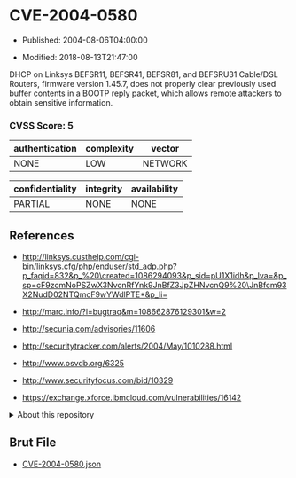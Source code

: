 # CVE-2004-0580

- Published: 2004-08-06T04:00:00

- Modified: 2018-08-13T21:47:00

DHCP on Linksys BEFSR11, BEFSR41, BEFSR81, and BEFSRU31 Cable/DSL Routers, firmware version 1.45.7, does not properly clear previously used buffer contents in a BOOTP reply packet, which allows remote attackers to obtain sensitive information.

### CVSS Score: **5**

| authentication | complexity | vector |
| --- | --- | --- |
| NONE | LOW | NETWORK |

| confidentiality | integrity | availability |
| --- | --- | --- |
| PARTIAL | NONE | NONE |

## References

* http://linksys.custhelp.com/cgi-bin/linksys.cfg/php/enduser/std_adp.php?p_faqid=832&p_%20\created=1086294093&p_sid=pU1X1idh&p_lva=&p_sp=cF9zcmNoPSZwX3NvcnRfYnk9JnBfZ3JpZHNvcnQ9%20\JnBfcm93X2NudD02NTQmcF9wYWdlPTE*&p_li=

* http://marc.info/?l=bugtraq&m=108662876129301&w=2

* http://secunia.com/advisories/11606

* http://securitytracker.com/alerts/2004/May/1010288.html

* http://www.osvdb.org/6325

* http://www.securityfocus.com/bid/10329

* https://exchange.xforce.ibmcloud.com/vulnerabilities/16142

<details>
<summary>About this repository</summary> 

  This repository is part of the project [Live Hack CVE](https://github.com/Live-Hack-CVE). Main website can be found [www.live-hack.org](https://www.live-hack.org) 
  
  Made by [Sn0wAlice](https://github.com/Sn0wAlice) for the people that care about security and need to have a feed of the latest CVEs. Hope you enjoy it, don't forget to star the repo and follow me on [Twitter](https://twitter.com/Sn0wAlice) and [Github](https://github.com/Sn0wAlice). And that is my [personnal website](https://www.alice-snow.me/)

  - [Home Page](https://github.com/Live-Hack-CVE)
  - [Framework](https://github.com/Live-Hack-CVE/cve-framework)
  - [CVE database](https://github.com/Live-Hack-CVE/full_database)
  - [Changelog](https://github.com/Live-Hack-CVE/Changelog)
</details>

## Brut File

* [CVE-2004-0580.json](https://raw.githubusercontent.com/Live-Hack-CVE/full_database/main/cves/2004/CVE-2004-0580.json)

